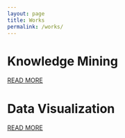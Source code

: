 ```yaml
---
layout: page
title: Works
permalink: /works/
---
```


# Knowledge Mining

[READ MORE](/km.md)

# Data Visualization

[READ MORE](/dv.md)
